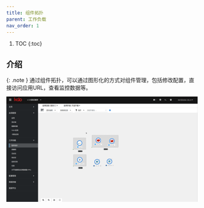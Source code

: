 ```yaml
---
title: 组件拓扑
parent: 工作负载
nav_order: 1
---
```


1. TOC
{:toc}

## 介绍

{: .note }
通过组件拓扑，可以通过图形化的方式对组件管理，包括修改配置，直接访问应用URL，查看监控数据等。

![](imgs/topology.gif)